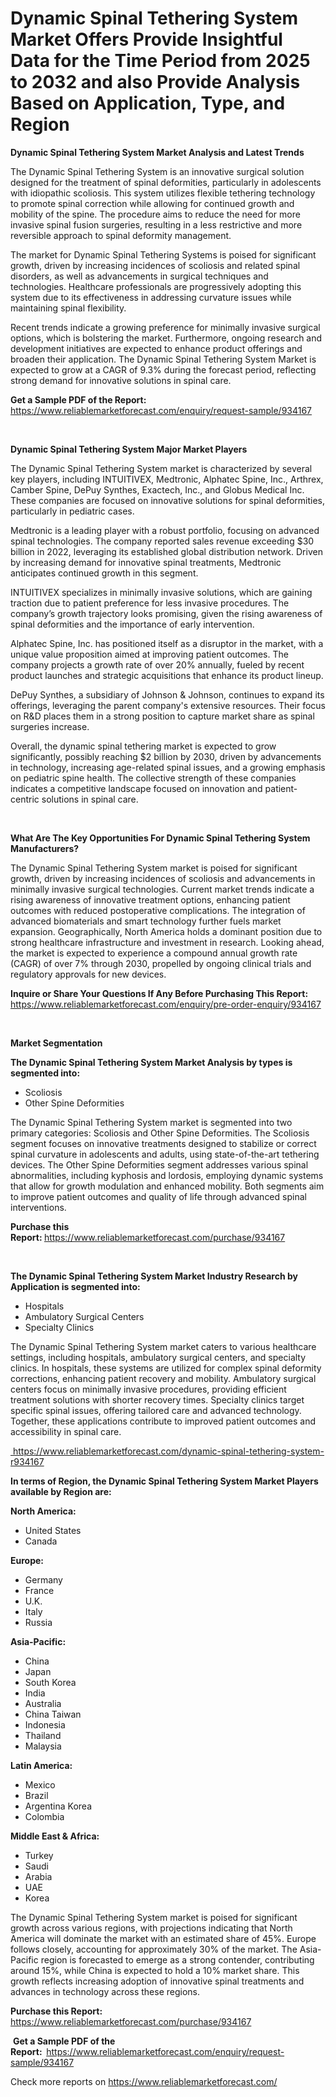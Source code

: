 <p><h1>Dynamic Spinal Tethering System Market Offers Provide Insightful Data for the Time Period from 2025 to 2032 and also Provide Analysis Based on Application, Type, and Region</h1></p><p><strong>Dynamic Spinal Tethering System Market Analysis and Latest Trends</strong></p>
<p><p>The Dynamic Spinal Tethering System is an innovative surgical solution designed for the treatment of spinal deformities, particularly in adolescents with idiopathic scoliosis. This system utilizes flexible tethering technology to promote spinal correction while allowing for continued growth and mobility of the spine. The procedure aims to reduce the need for more invasive spinal fusion surgeries, resulting in a less restrictive and more reversible approach to spinal deformity management.</p><p>The market for Dynamic Spinal Tethering Systems is poised for significant growth, driven by increasing incidences of scoliosis and related spinal disorders, as well as advancements in surgical techniques and technologies. Healthcare professionals are progressively adopting this system due to its effectiveness in addressing curvature issues while maintaining spinal flexibility.</p><p>Recent trends indicate a growing preference for minimally invasive surgical options, which is bolstering the market. Furthermore, ongoing research and development initiatives are expected to enhance product offerings and broaden their application. The Dynamic Spinal Tethering System Market is expected to grow at a CAGR of 9.3% during the forecast period, reflecting strong demand for innovative solutions in spinal care.</p></p>
<p><strong>Get a Sample PDF of the Report:&nbsp;</strong> <a href="https://www.reliablemarketforecast.com/enquiry/request-sample/934167?utm_campaign=1766&utm_medium=2&utm_source=Github&utm_content=ia&utm_term=07032025&utm_id=dynamic-spinal-tethering-system">https://www.reliablemarketforecast.com/enquiry/request-sample/934167</a></p>
<p>&nbsp;</p>
<p><strong>Dynamic Spinal Tethering System Major Market Players</strong></p>
<p><p>The Dynamic Spinal Tethering System market is characterized by several key players, including INTUITIVEX, Medtronic, Alphatec Spine, Inc., Arthrex, Camber Spine, DePuy Synthes, Exactech, Inc., and Globus Medical Inc. These companies are focused on innovative solutions for spinal deformities, particularly in pediatric cases.</p><p>Medtronic is a leading player with a robust portfolio, focusing on advanced spinal technologies. The company reported sales revenue exceeding $30 billion in 2022, leveraging its established global distribution network. Driven by increasing demand for innovative spinal treatments, Medtronic anticipates continued growth in this segment.</p><p>INTUITIVEX specializes in minimally invasive solutions, which are gaining traction due to patient preference for less invasive procedures. The company’s growth trajectory looks promising, given the rising awareness of spinal deformities and the importance of early intervention.</p><p>Alphatec Spine, Inc. has positioned itself as a disruptor in the market, with a unique value proposition aimed at improving patient outcomes. The company projects a growth rate of over 20% annually, fueled by recent product launches and strategic acquisitions that enhance its product lineup.</p><p>DePuy Synthes, a subsidiary of Johnson & Johnson, continues to expand its offerings, leveraging the parent company's extensive resources. Their focus on R&D places them in a strong position to capture market share as spinal surgeries increase.</p><p>Overall, the dynamic spinal tethering market is expected to grow significantly, possibly reaching $2 billion by 2030, driven by advancements in technology, increasing age-related spinal issues, and a growing emphasis on pediatric spine health. The collective strength of these companies indicates a competitive landscape focused on innovation and patient-centric solutions in spinal care.</p></p>
<p>&nbsp;</p>
<p><strong>What Are The Key Opportunities For Dynamic Spinal Tethering System Manufacturers?</strong></p>
<p><p>The Dynamic Spinal Tethering System market is poised for significant growth, driven by increasing incidences of scoliosis and advancements in minimally invasive surgical technologies. Current market trends indicate a rising awareness of innovative treatment options, enhancing patient outcomes with reduced postoperative complications. The integration of advanced biomaterials and smart technology further fuels market expansion. Geographically, North America holds a dominant position due to strong healthcare infrastructure and investment in research. Looking ahead, the market is expected to experience a compound annual growth rate (CAGR) of over 7% through 2030, propelled by ongoing clinical trials and regulatory approvals for new devices.</p></p>
<p><strong>Inquire or Share Your Questions If Any Before Purchasing This Report:</strong> <a href="https://www.reliablemarketforecast.com/enquiry/pre-order-enquiry/934167?utm_campaign=1766&utm_medium=2&utm_source=Github&utm_content=ia&utm_term=07032025&utm_id=dynamic-spinal-tethering-system">https://www.reliablemarketforecast.com/enquiry/pre-order-enquiry/934167</a></p>
<p>&nbsp;</p>
<p><strong>Market Segmentation</strong></p>
<p><strong>The Dynamic Spinal Tethering System Market Analysis by types is segmented into:</strong></p>
<p><ul><li>Scoliosis</li><li>Other Spine Deformities</li></ul></p>
<p><p>The Dynamic Spinal Tethering System market is segmented into two primary categories: Scoliosis and Other Spine Deformities. The Scoliosis segment focuses on innovative treatments designed to stabilize or correct spinal curvature in adolescents and adults, using state-of-the-art tethering devices. The Other Spine Deformities segment addresses various spinal abnormalities, including kyphosis and lordosis, employing dynamic systems that allow for growth modulation and enhanced mobility. Both segments aim to improve patient outcomes and quality of life through advanced spinal interventions.</p></p>
<p><strong>Purchase this Report:&nbsp;</strong><a href="https://www.reliablemarketforecast.com/purchase/934167?utm_campaign=1766&utm_medium=2&utm_source=Github&utm_content=ia&utm_term=07032025&utm_id=dynamic-spinal-tethering-system">https://www.reliablemarketforecast.com/purchase/934167</a></p>
<p>&nbsp;</p>
<p><strong>The Dynamic Spinal Tethering System Market Industry Research by Application is segmented into:</strong></p>
<p><ul><li>Hospitals</li><li>Ambulatory Surgical Centers</li><li>Specialty Clinics</li></ul></p>
<p><p>The Dynamic Spinal Tethering System market caters to various healthcare settings, including hospitals, ambulatory surgical centers, and specialty clinics. In hospitals, these systems are utilized for complex spinal deformity corrections, enhancing patient recovery and mobility. Ambulatory surgical centers focus on minimally invasive procedures, providing efficient treatment solutions with shorter recovery times. Specialty clinics target specific spinal issues, offering tailored care and advanced technology. Together, these applications contribute to improved patient outcomes and accessibility in spinal care.</p></p>
<p><a href="https://www.reliablemarketforecast.com/dynamic-spinal-tethering-system-r934167?utm_campaign=1766&utm_medium=2&utm_source=Github&utm_content=ia&utm_term=07032025&utm_id=dynamic-spinal-tethering-system">&nbsp;https://www.reliablemarketforecast.com/dynamic-spinal-tethering-system-r934167</a></p>
<p><strong>In terms of Region, the Dynamic Spinal Tethering System Market Players available by Region are:</strong></p>
<p>
    <p> <strong> North America: </strong>
        <ul>
            <li>United States</li>
            <li>Canada</li>
        </ul>
        </p> 
    <p> <strong> Europe: </strong>
        <ul>
            <li>Germany</li>
            <li>France</li>
            <li>U.K.</li>
            <li>Italy</li>
            <li>Russia</li>
        </ul>
        </p> 
    <p> <strong> Asia-Pacific: </strong>
        <ul>
            <li>China</li>
            <li>Japan</li>
            <li>South Korea</li>
            <li>India</li>
            <li>Australia</li>
            <li>China Taiwan</li>
            <li>Indonesia</li>
            <li>Thailand</li>
            <li>Malaysia</li>
        </ul>
        </p> 
    <p> <strong> Latin America: </strong>
        <ul>
            <li>Mexico</li>
            <li>Brazil</li>
            <li>Argentina Korea</li>
            <li>Colombia</li>
        </ul>
        </p> 
    <p> <strong> Middle East & Africa: </strong>
        <ul>
            <li>Turkey</li>
            <li>Saudi</li>
            <li>Arabia</li>
            <li>UAE</li>
            <li>Korea</li>
        </ul>
    </p>
    </p>
<p><p>The Dynamic Spinal Tethering System market is poised for significant growth across various regions, with projections indicating that North America will dominate the market with an estimated share of 45%. Europe follows closely, accounting for approximately 30% of the market. The Asia-Pacific region is forecasted to emerge as a strong contender, contributing around 15%, while China is expected to hold a 10% market share. This growth reflects increasing adoption of innovative spinal treatments and advances in technology across these regions.</p></p>
<p><strong>Purchase this Report: </strong><a href="https://www.reliablemarketforecast.com/purchase/934167?utm_campaign=1766&utm_medium=2&utm_source=Github&utm_content=ia&utm_term=07032025&utm_id=dynamic-spinal-tethering-system">https://www.reliablemarketforecast.com/purchase/934167</a></p>
<p>&nbsp;<strong>Get a Sample PDF of the Report:&nbsp;&nbsp;</strong><a href="https://www.reliablemarketforecast.com/enquiry/request-sample/934167?utm_campaign=1766&utm_medium=2&utm_source=Github&utm_content=ia&utm_term=07032025&utm_id=dynamic-spinal-tethering-system">https://www.reliablemarketforecast.com/enquiry/request-sample/934167</a></p>
<p><strong></strong></p>
<p>Check more reports on <a href="https://www.reliablemarketforecast.com/?utm_campaign=1766&utm_medium=2&utm_source=Github&utm_content=ia&utm_term=07032025&utm_id=dynamic-spinal-tethering-system">https://www.reliablemarketforecast.com/</a></p>